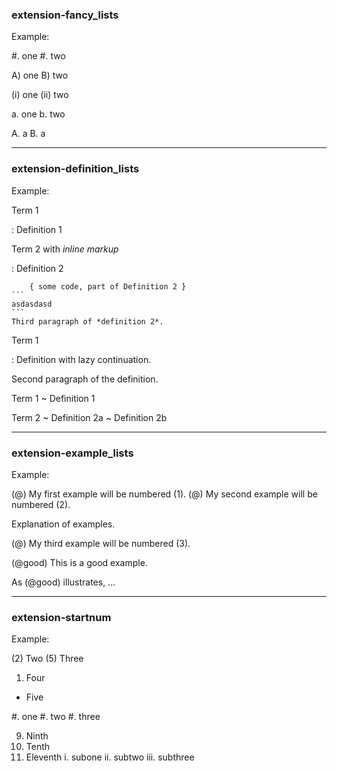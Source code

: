 ### extension-fancy_lists

Example:

#. one
#. two

A) one
B) two

(i) one
(ii) two

a. one
b. two

A.  a
B.  a

----------------------------------------

### extension-definition_lists

Example:

Term 1

:   Definition 1


Term 2 with *inline markup*

:   Definition 2

        { some code, part of Definition 2 }
    ```
    asdasdasd  
    ```
    Third paragraph of *definition 2*.

Term 1

:   Definition
with lazy continuation.

  Second paragraph of the definition.

Term 1
  ~ Definition 1

Term 2
  ~ Definition 2a
  ~ Definition 2b

----------------------------------------

### extension-example_lists

<!-- TODO: label can be any string of alphanumeric characters, underscores, or hyphens -->

Example:

(@)  My first example will be numbered (1).
(@)  My second example will be numbered (2).

Explanation of examples.

(@)  My third example will be numbered (3).

(@good)  This is a good example.

As (@good) illustrates, ...

----------------------------------------

### extension-startnum

Example:

(2) Two
(5) Three
1.  Four
*   Five

#.  one
#.  two
#.  three

9)  Ninth
10)  Tenth
11)  Eleventh
      i. subone
     ii. subtwo
    iii. subthree
